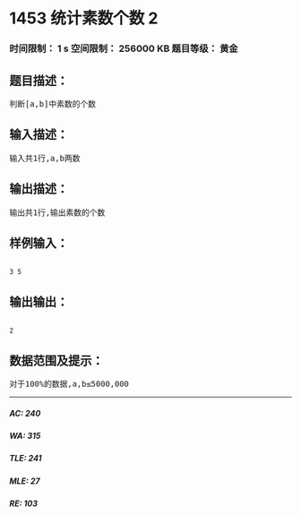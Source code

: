 # 1453 统计素数个数 2   
### 时间限制： 1 s     空间限制： 256000 KB     题目等级： 黄金  
## 题目描述：  

<pre>
判断[a,b]中素数的个数
</pre>
  
  
## 输入描述：  

<pre>
输入共1行,a,b两数
</pre>
  
  
## 输出描述：  

<pre>
输出共1行,输出素数的个数
</pre>
  
  
## 样例输入：  

<pre><code>
3 5
</code></pre>
  
  
## 输出输出：  

<pre><code>
2
</code></pre>
  
  
## 数据范围及提示：  

<pre>
对于100%的数据,a,b≤5000,000
</pre>
  
  
***  

##### AC: 240  
##### WA: 315  
##### TLE: 241  
##### MLE: 27  
##### RE: 103  
